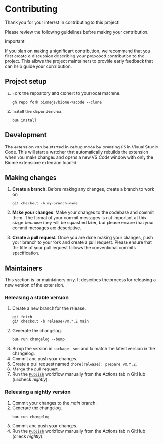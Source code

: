 # Contributing

Thank you for your interest in contributing to this project! 

Please review the following guidelines before making your contribution.

> [!IMPORTANT]
> If you plan on making a significant contribution, we recommend that you first create a discussion describing your proposed contribution to the project. This allows the project maintainers to provide early feedback that can help guide your contribution.

## Project setup

1. Fork the repository and clone it to your local machine.
   ```shell
   gh repo fork biomejs/biome-vscode --clone
   ```
2. Install the dependencies.
   ```shell
   bun install
   ```

## Development

The extension can be started in debug mode by pressing <kbd>F5</kbd> in Visual Studio Code. This will start a watcher that automatically rebuilds the extension when you make changes and opens a new VS Code window with only the Biome extensione extension loaded.

## Making changes

1. **Create a branch.** Before making any changes, create a branch to work on.
   ```shell
   git checkout -b my-branch-name
   ```
2. **Make your changes.** Make your changes to the codebase and commit them. The format of your commit messages is not important at this stage because they will be squashed later, but please ensure that your commit messages are descriptive.

3. **Create a pull request.** Once you are done making your changes, push your branch to your fork and create a pull request. Please ensure that the title of your pull request follows the conventional commits specification.

## Maintainers

This section is for maintainers only. It describes the process for releasing a new version of the extension.

### Releasing a stable version

1. Create a new branch for the release.
   ```shell
   git fetch
   git checkout -b release/vX.Y.Z main
   ```
2. Generate the changelog.
   ```shell
   bun run changelog --bump
   ```
3. Bump the version in `package.json` and to match the latest version in the changelog.
4. Commit and push your changes.
5. Create a pull request named `chore(release): prepare vX.Y.Z`.
6. Merge the pull request.
7. Run the [`Publish`](https://github.com/biomejs/biome-vscode/actions/workflows/publish.yaml) workflow manually from the Actions tab in GitHub (uncheck _nightly_).

### Releasing a nightly version

1. Commit your changes to the _main_ branch.
2. Generate the changelog.
   ```shell
   bun run changelog
   ```
3. Commit and push your changes.
4. Run the [`Publish`](https://github.com/biomejs/biome-vscode/actions/workflows/publish.yaml) workflow manually from the Actions tab in GitHub (check _nightly_).
